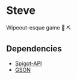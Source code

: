 # Steve
Wipeout-esque game 🕺 ⛏

## Dependencies
- [Spigot-API](https://www.spigotmc.org/wiki/buildtools/)
- [GSON](https://github.com/google/gson)

